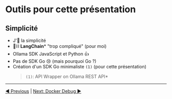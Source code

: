 # Outils pour cette présentation
## Simplicité

- J'🩵 la simplicité
- 🦜⛓️ **LangChain*** "trop compliqué" (pour moi)
- Ollama SDK JavaScript et Python 👍
- Pas de SDK Go 😢 (mais pourquoi Go ?)
- Création d'un SDK Go minimaliste `(1)` (pour cette présentation)
  > `(1)`: API Wrapper on Ollama REST API*

___
[◀️ Previous](./00-application.md) | [Next: Docker Debug ▶️](./02-docker-debug.md)
<!--
J'aime bien la simplicité. Dans mon apprentissage de l'IA Générative, j'ai trouvé les différents frameworks LangChain un peu compliqué.

Si vous souhaitez développer des applications "Gen AI" avec uniquement Ollama, je vous conseille d'utliser les SDK JavaScript et Python du projet, ils sont amplement suffisants pour la plupart des cas d'usage.

Pour cette présentation, je souhaitais utilise du Go, parce que sur des slides c'est un langage plutôt simple à lire. Mais je n'ai pas trouvé de SDK Go pour Ollama. J'ai donc décidé de créer pour cette présentation un SDK Go minimaliste, qui ne fait que ce que j'ai besoin pour cette présentation.
-->